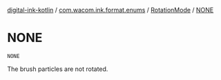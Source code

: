[digital-ink-kotlin](../../index.md) / [com.wacom.ink.format.enums](../index.md) / [RotationMode](index.md) / [NONE](./-n-o-n-e.md)

# NONE

`NONE`

The brush particles are not rotated.

